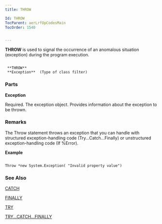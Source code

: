 ```yaml
---
title: THROW

Id: THROW
TocParent: aerLrfOpCodesMain
TocOrder: 1540


---
```


**THROW** is used to signal the occurrence of an anomalous situation (exception) during the program execution. 

```

 **THROW** 
 **Exception**  (Type of class filter)
```

### Parts

**Exception** 

Required. The exception object. Provides information about the exception to be thrown.


### Remarks
The Throw statement throws an exception that you can handle with structured exception-handling code (Try...Catch...Finally) or unstructured exception-handling code (If %Error). 

**Example** 

```

Throw *new System.Exception( "Invalid property value") 
```

### See Also
[CATCH](CATCH.html)

[FINALLY](FINALLY.html)

[TRY](TRY.html)

[TRY...CATCH...FINALLY](TRYCATCHFINALLY.html) 
